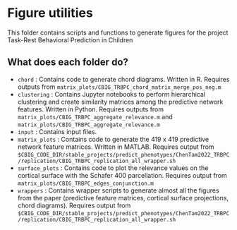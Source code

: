 # Figure utilities
This folder contains scripts and functions to generate figures for the project Task-Rest Behavioral Prediction in Children

## What does each folder do?
* `chord` : Contains code to generate chord diagrams. Written in R. Requires outputs from `matrix_plots/CBIG_TRBPC_chord_matrix_merge_pos_neg.m`
* `clustering` : Contains Jupyter notebooks to perform hierarchical clustering and create similarity matrices among the predictive network features. Written in Python. Requires outputs from `matrix_plots/CBIG_TRBPC_aggregate_relevance.m` and `matrix_plots/CBIG_TRBPC_aggregate_relevance.m` 
* `input` : Contains input files.
* `matrix_plots` : Contains code to generate the 419 x 419 predictive network feature matrices. Written in MATLAB. Requires output from `$CBIG_CODE_DIR/stable_projects/predict_phenotypes/ChenTam2022_TRBPC/replication/CBIG_TRBPC_replication_all_wrapper.sh`
* `surface_plots` : Contains code to plot the relevance values on the cortical surface with the Schafer 400 parcellation. Requires output from `matrix_plots/CBIG_TRBPC_edges_conjunction.m`
* `wrappers` : Contains wrapper scripts to generate almost all the figures from the paper (predictive feature matrices, cortical surface projections, chord diagrams). Requires output from `$CBIG_CODE_DIR/stable_projects/predict_phenotypes/ChenTam2022_TRBPC/replication/CBIG_TRBPC_replication_all_wrapper.sh`






